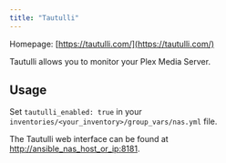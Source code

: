```yaml
---
title: "Tautulli"
---
```


Homepage: [https://tautulli.com/](https://tautulli.com/)

Tautulli allows you to monitor your Plex Media Server.

## Usage

Set `tautulli_enabled: true` in your `inventories/<your_inventory>/group_vars/nas.yml` file.

The Tautulli web interface can be found at [http://ansible_nas_host_or_ip:8181](http://ansible_nas_host_or_ip:8181).
